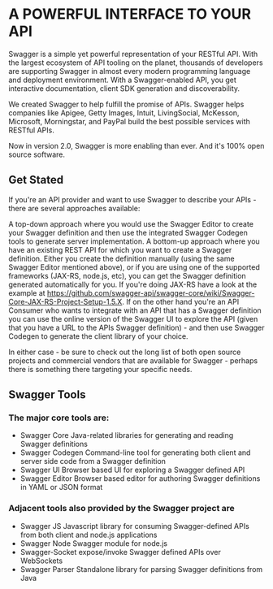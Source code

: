 # A POWERFUL INTERFACE TO YOUR API

Swagger is a simple yet powerful representation of your RESTful API. With the largest ecosystem of API tooling on the planet, thousands of developers are supporting Swagger in almost every modern programming language and deployment environment. With a Swagger-enabled API, you get interactive documentation, client SDK generation and discoverability.

We created Swagger to help fulfill the promise of APIs. Swagger helps companies like Apigee, Getty Images, Intuit, LivingSocial, McKesson, Microsoft, Morningstar, and PayPal build the best possible services with RESTful APIs.

Now in version 2.0, Swagger is more enabling than ever. And it's 100% open source software.

## Get Stated

If you're an API provider and want to use Swagger to describe your APIs - there are several approaches available:

A top-down approach where you would use the Swagger Editor to create your Swagger definition and then use the integrated Swagger Codegen tools to generate server implementation.
A bottom-up approach where you have an existing REST API for which you want to create a Swagger definition. Either you create the definition manually (using the same Swagger Editor mentioned above), or if you are using one of the supported frameworks (JAX-RS, node.js, etc), you can get the Swagger definition generated automatically for you. If you're doing JAX-RS have a look at the example at https://github.com/swagger-api/swagger-core/wiki/Swagger-Core-JAX-RS-Project-Setup-1.5.X.
If on the other hand you're an API Consumer who wants to integrate with an API that has a Swagger definition you can use the online version of the Swagger UI to explore the API (given that you have a URL to the APIs Swagger definition) - and then use Swagger Codegen to generate the client library of your choice.

In either case - be sure to check out the long list of both open source projects and commercial vendors that are available for Swagger - perhaps there is something there targeting your specific needs.


## Swagger Tools

### The major core tools are:

- Swagger Core	Java-related libraries for generating and reading Swagger definitions
- Swagger Codegen	Command-line tool for generating both client and server side code from a Swagger definition
- Swagger UI	Browser based UI for exploring a Swagger defined API
- Swagger Editor	Browser based editor for authoring Swagger definitions in YAML or JSON format

### Adjacent tools also provided by the Swagger project are

- Swagger JS	Javascript library for consuming Swagger-defined APIs from both client and node.js applications
- Swagger Node	Swagger module for node.js
- Swagger-Socket	expose/invoke Swagger defined APIs over WebSockets
- Swagger Parser	Standalone library for parsing Swagger definitions from Java